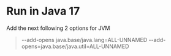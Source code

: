 # Run in Java 17

Add the next following 2 options for JVM

> --add-opens java.base/java.lang=ALL-UNNAMED
> --add-opens=java.base/java.util=ALL-UNNAMED
